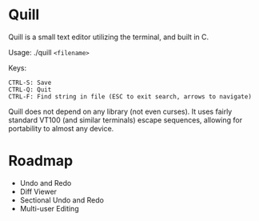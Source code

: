 Quill
===

Quill is a small text editor utilizing the terminal, and built in C.


Usage: ./quill `<filename>`

Keys:

    CTRL-S: Save
    CTRL-Q: Quit
    CTRL-F: Find string in file (ESC to exit search, arrows to navigate)

Quill does not depend on any library (not even curses). It uses fairly standard
VT100 (and similar terminals) escape sequences, allowing for portability to almost any device.

# Roadmap

- Undo and Redo
- Diff Viewer
- Sectional Undo and Redo
- Multi-user Editing

